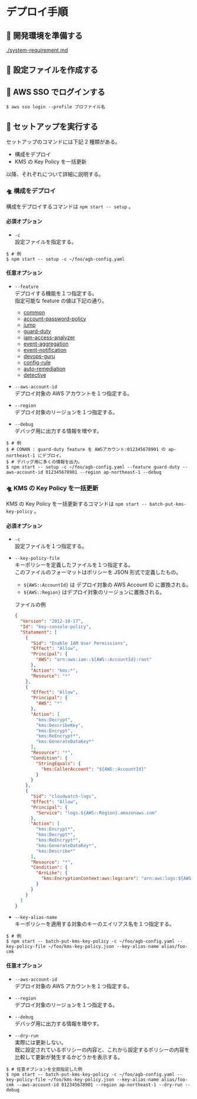 # デプロイ手順

## 🚀 開発環境を準備する

[./system-requirement.md](./system-requirement.md)

## 🚀 設定ファイルを作成する

## 🚀 AWS SSO でログインする

```shell
$ aws sso login --profile プロファイル名
```

## 🚀 セットアップを実行する

セットアップのコマンドには下記 2 種類がある。

- 構成をデプロイ
- KMS の Key Policy を一括更新

以降、それぞれについて詳細に説明する。

### 🛸 構成をデプロイ

構成をデプロイするコマンドは `npm start -- setup` 。

#### 必須オプション

- `-c`  
  設定ファイルを指定する。

```shell
$ # 例
$ npm start -- setup -c ~/foo/agb-config.yaml
```

#### 任意オプション

- `--feature`  
  デプロイする機能を１つ指定する。  
  指定可能な feature の値は下記の通り。

  - [common](./cfn/common/README.md)
  - [account-password-policy](./src/feature/account-password-policy.ts)
  - [jump](./cfn/jump/README.md)
  - [guard-duty](./cfn/guard-duty/README.md)
  - [iam-access-analyzer](./cfn/iam-access-analyzer/README.md)
  - [event-aggregation](./cfn/event-aggregation/README.md)
  - [event-notification](./cfn/event-notification/README.md)
  - [devops-guru](./cfn/devops-guru/README.md)
  - [config-rule](./cfn/config-rule/README.md)
  - [auto-remediation](./cfn/auto-remediation/README.md)
  - [detective](./cfn/detective/README.md)

- `--aws-account-id`  
  デプロイ対象の AWS アカウントを１つ指定する。

- `--region`  
  デプロイ対象のリージョンを１つ指定する。

- `--debug`  
  デバッグ用に出力する情報を増やす。

```shell
$ # 例
$ # CONAN : guard-duty feature を AWSアカウント:012345678901 の ap-northeast-1 にデプロイ。
$ # デバッグ用に多くの情報を出力。
$ npm start -- setup -c ~/foo/agb-config.yaml --feature guard-duty --aws-account-id 012345678901 --region ap-northeast-1 --debug
```

### 🛸 KMS の Key Policy を一括更新

KMS の Key Policy を一括更新するコマンドは `npm start -- batch-put-kms-key-policy` 。

#### 必須オプション

- `-c`  
  設定ファイルを１つ指定する。

- `--key-policy-file`  
  キーポリシーを定義したファイルを１つ指定する。  
  このファイルのフォーマットはポリシーを JSON 形式で定義したもの。

  - `${AWS::AccountId}` は デプロイ対象の AWS Account ID に置換される。
  - `${AWS::Region}` はデプロイ対象のリージョンに置換される。

  ファイルの例

  ```json
  {
    "Version": "2012-10-17",
    "Id": "key-console-policy",
    "Statement": [
      {
        "Sid": "Enable IAM User Permissions",
        "Effect": "Allow",
        "Principal": {
          "AWS": "arn:aws:iam::${AWS::AccountId}:root"
        },
        "Action": "kms:*",
        "Resource": "*"
      },
      {
        "Effect": "Allow",
        "Principal": {
          "AWS": "*"
        },
        "Action": [
          "kms:Decrypt",
          "kms:DescribeKey",
          "kms:Encrypt",
          "kms:ReEncrypt*",
          "kms:GenerateDataKey*"
        ],
        "Resource": "*",
        "Condition": {
          "StringEquals": {
            "kms:CallerAccount": "${AWS::AccountId}"
          }
        }
      },
      {
        "Sid": "cloudwatch-logs",
        "Effect": "Allow",
        "Principal": {
          "Service": "logs.${AWS::Region}.amazonaws.com"
        },
        "Action": [
          "kms:Encrypt*",
          "kms:Decrypt*",
          "kms:ReEncrypt*",
          "kms:GenerateDataKey*",
          "kms:Describe*"
        ],
        "Resource": "*",
        "Condition": {
          "ArnLike": {
            "kms:EncryptionContext:aws:logs:arn": "arn:aws:logs:${AWS::Region}:${AWS::AccountId}:*"
          }
        }
      }
    ]
  }
  ```

- `--key-alias-name`  
  キーポリシーを適用する対象のキーのエイリアス名を１つ指定する。

```shell
$ # 例
$ npm start -- batch-put-kms-key-policy -c ~/foo/agb-config.yaml --key-policy-file ~/foo/kms-key-policy.json --key-alias-name alias/foo-cmk
```

#### 任意オプション

- `--aws-account-id`  
  デプロイ対象の AWS アカウントを１つ指定する。

- `--region`  
  デプロイ対象のリージョンを１つ指定する。

- `--debug`  
  デバッグ用に出力する情報を増やす。

- `--dry-run`  
  実際には更新しない。  
  既に設定されているポリシーの内容と、これから設定するポリシーの内容を比較して更新が発生するかどうかを表示する。

```shell
$ # 任意オプションを全部指定した例
$ npm start -- batch-put-kms-key-policy -c ~/foo/agb-config.yaml --key-policy-file ~/foo/kms-key-policy.json --key-alias-name alias/foo-cmk --aws-account-id 012345678901 --region ap-northeast-1 --dry-run --debug
```
